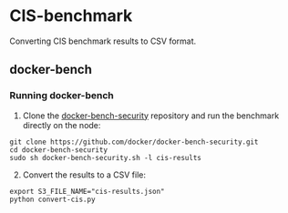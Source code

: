 # CIS-benchmark
Converting CIS benchmark results to CSV format.

## docker-bench
### Running docker-bench

1. Clone the [docker-bench-security](https://github.com/docker/docker-bench-security) repository and run the benchmark directly on the node:

```
git clone https://github.com/docker/docker-bench-security.git
cd docker-bench-security
sudo sh docker-bench-security.sh -l cis-results
```

2. Convert the results to a CSV file:

```
export S3_FILE_NAME="cis-results.json"
python convert-cis.py
```
